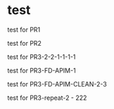 # test

test for PR1

test for PR2

test for PR3-2-2-1-1-1-1

test for PR3-FD-APIM-1

test for PR3-FD-APIM-CLEAN-2-3

test for PR3-repeat-2 - 222





